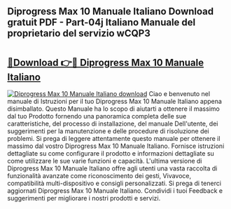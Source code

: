 ## Diprogress Max 10 Manuale Italiano Download gratuit PDF - Part-04j Italiano Manuale del proprietario del servizio wCQP3

# <h2><a href="http://dfbihrn.blite.top/?on=Diprogress+Max+10+Manuale+Italiano">🔗Download 👉🔴 Diprogress Max 10 Manuale Italiano</a></h2>

[![Diprogress Max 10 Manuale Italiano download](https://i.imgur.com/lujVjoI.png)](http://dfbihrn.blite.top/?on=Diprogress+Max+10+Manuale+Italiano)
Ciao e benvenuto nel manuale di Istruzioni per il tuo Diprogress Max 10 Manuale Italiano appena disimballato. Questo Manuale ha lo scopo di aiutarti a ottenere il massimo dal tuo Prodotto fornendo una panoramica completa delle sue caratteristiche, del processo di installazione, del manuale Dell'utente, dei suggerimenti per la manutenzione e delle procedure di risoluzione dei problemi. Si prega di leggere attentamente questo manuale per ottenere il massimo dal vostro Diprogress Max 10 Manuale Italiano. Fornisce istruzioni dettagliate su come configurare il prodotto e informazioni dettagliate su come utilizzare le sue varie funzioni e capacità. L'ultima versione di Diprogress Max 10 Manuale Italiano offre agli utenti una vasta raccolta di funzionalità avanzate come riconoscimento dei gesti, Vivavoce, compatibilità multi-dispositivo e consigli personalizzati. Si prega di tenerci aggiornati Diprogress Max 10 Manuale Italiano. Condividi i tuoi Feedback e suggerimenti per migliorare i nostri prodotti e servizi.
